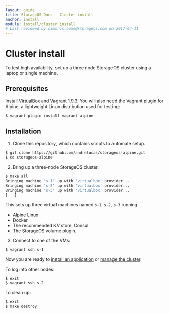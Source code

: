 ```yaml
---
layout: guide
title: StorageOS Docs - Cluster install
anchor: install
module: install/cluster install
# Last reviewed by simon.croome@storageos.com on 2017-04-11
---
```


# Cluster install

To test high availability, set up a three node StorageOS cluster using a laptop or single machine.

## Prerequisites

Install [VirtualBox](https://www.virtualbox.org/wiki/Downloads) and [Vagrant
1.9.3](http://vagrantup.com/downloads.html). You will also need the Vagrant plugin for Alpine, a lightweight Linux distribution used for testing:

```bash
$ vagrant plugin install vagrant-alpine
```

## Installation

1. Clone this repository, which contains scripts to automate setup.
```bash
$ git clone https://github.com/andrelucas/storageos-alpine.git
$ cd storageos-alpine
```

2. Bring up a three-node StorageOS cluster.
```bash
$ make all
Bringing machine 's-1' up with 'virtualbox' provider...
Bringing machine 's-2' up with 'virtualbox' provider...
Bringing machine 's-3' up with 'virtualbox' provider...
[...]
```
This sets up three virtual machines named `s-1`, `s-2`, `s-3` running
* Alpine Linux
* Docker
* The recommended KV store, Consul.
* The StorageOS volume plugin.

3. Connect to one of the VMs:
```bash
$ vagrant ssh s-1
```

Now you are ready to [install an application](../applications/postgres.html) or [manage the cluster](../manage/cli.html).

To log into other nodes:
```bash
$ exit
$ vagrant ssh s-2
```

To clean up:
```bash
$ exit
$ make destroy
```
